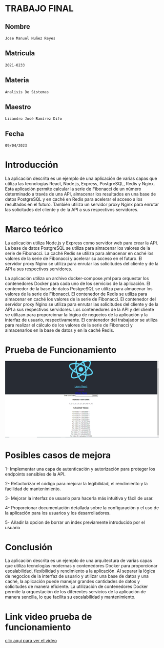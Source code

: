 # TRABAJO FINAL 

## Nombre
    Jose Manuel Nuñez Reyes

## Matricula 
    2021-0233

## Materia
    Analisis De Sistemas

## Maestro 
    Lizandro José Ramírez Difo

## Fecha
    09/04/2023


# Introducción
La aplicación descrita es un ejemplo de una aplicación de varias capas que utiliza las  tecnologías React, Node.js, Express, PostgreSQL, Redis y Nginx. Esta aplicación permite calcular la serie de Fibonacci de un número determinado a través de una API, almacenar los resultados en una base de datos PostgreSQL y en caché en Redis para acelerar el acceso a los resultados en el futuro. También utiliza un servidor proxy Nginx para enrutar las solicitudes del cliente y de la API a sus respectivos servidores.

# Marco teórico
La aplicación utiliza Node.js y Express como servidor web para crear la API. La base de datos PostgreSQL se utiliza para almacenar los valores de la serie de Fibonacci. La caché Redis se utiliza para almacenar en caché los valores de la serie de Fibonacci y acelerar su acceso en el futuro. El servidor proxy Nginx se utiliza para enrutar las solicitudes del cliente y de la API a sus respectivos servidores.

La aplicación utiliza un archivo docker-compose.yml para orquestar los contenedores Docker para cada uno de los servicios de la aplicación. El contenedor de la base de datos PostgreSQL se utiliza para almacenar los valores de la serie de Fibonacci. El contenedor de Redis se utiliza para almacenar en caché los valores de la serie de Fibonacci. El contenedor del servidor proxy Nginx se utiliza para enrutar las solicitudes del cliente y de la API a sus respectivos servidores. Los contenedores de la API y del cliente se utilizan para proporcionar la lógica de negocios de la aplicación y la interfaz de usuario, respectivamente. El contenedor del trabajador se utiliza para realizar el cálculo de los valores de la serie de Fibonacci y almacenarlos en la base de datos y en la caché Redis.

# Prueba de Funcionamiento

!['Prueba de funcionamiento'](./img/1.png)

# Posibles casos de mejora
1- Implementar una capa de autenticación y autorización para proteger los endpoints sensibles de la API.

2- Refactorizar el código para mejorar la legibilidad, el rendimiento y la facilidad de mantenimiento.

3- Mejorar la interfaz de usuario para hacerla más intuitiva y fácil de usar.

4- Proporcionar documentación detallada sobre la configuración y el uso de la aplicación para los usuarios y los desarrolladores.

5- Añadir la opcion de borrar un index previamente introducido por el usuario 

# Conclusión
La aplicación descrita es un ejemplo de una arquitectura de varias capas que utiliza tecnologías modernas y contenedores Docker para proporcionar escalabilidad, flexibilidad y rendimiento a la aplicación. Al separar la lógica de negocios de la interfaz de usuario y utilizar una base de datos y una caché, la aplicación puede manejar grandes cantidades de datos y solicitudes de manera eficiente. La utilización de contenedores Docker permite la orquestación de los diferentes servicios de la aplicación de manera sencilla, lo que facilita su escalabilidad y mantenimiento.

# Link video prueba de funcionamiento 
[clic aqui para ver el video](https://miucateciedu-my.sharepoint.com/:v:/g/personal/20210233_miucateci_edu_do/EUXji4_3MLxOrr4dXsmeJaQBsUdBBIFElyQqDIEceDUNVw?e=bbaFAD)